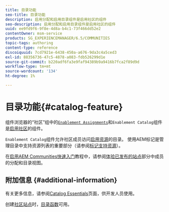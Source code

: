 ```yaml
---
title: 目录功能
seo-title: 目录功能
description: 启用分配和启用目录组件是启用社区的组件
seo-description: 启用分配和启用目录组件是启用社区的组件
uuid: ee9fd9f6-9f8e-4d8a-b4c1-73f466dd52e2
contentOwner: msm-service
products: SG_EXPERIENCEMANAGER/6.5/COMMUNITIES
topic-tags: authoring
content-type: reference
discoiquuid: 7cd7921e-6438-450a-a676-9da3c4a5ced3
exl-id: 88356736-47c5-4878-a083-fdb526299d1e
source-git-commit: b220adf6fa3e9faf94389b9a9416b7fca2f89d9d
workflow-type: tm+mt
source-wordcount: '134'
ht-degree: 1%

---
```


# 目录功能{#catalog-feature}

组件浏览器的“社区”组中的[`Enablement Assignments`](assignments.md)和`Enablement Catalog`组件是[启用社区](overview.md#enablement-community)的组件。

`Enablement Catalog`组件允许社区成员访问[启用资源](resources.md)的目录。 使用AEM标记是管理目录中支持资源列表的重要部分（请参阅[标记支持资源](tag-resources.md)）。

在[启用AEM Communities快速入门](getting-started-enablement.md)教程中，请参阅[体验已发布的站点](enablement-published-site.md)部分中成员的分配和目录视图。

## 附加信息 {#additional-information}

有关更多信息，请参阅[Catalog Essentials](catalog-developer-essentials.md)页面，供开发人员使用。

创建[社区站点](sites-console.md)时，[目录函数](functions.md#catalog-function)可用。
